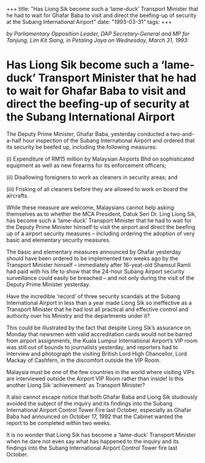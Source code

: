 +++ 
title: "Has Liong Sik become such a ‘lame-duck’ Transport Minister that he had to wait for Ghafar Baba to visit and direct the beefing-up of security at the Subang International Airport"
date: "1993-03-31"
tags:
+++

_by Parliamentary Opposition Leader, DAP Secretary-General and MP for Tanjung, Lim Kit Siang, in Petaling Jaya on Wednesday, March 31, 1993:_

# Has Liong Sik become such a ‘lame-duck’ Transport Minister that he had to wait for Ghafar Baba to visit and direct the beefing-up of security at the Subang International Airport 

The Deputy Prime Minister, Ghafar Baba, yesterday conducted a two-and-a-half hour inspection of the Subang International Airport and ordered that its security be beefed up, including the following measures:</u>

(i)	Expenditure of RM15 million by Malaysian Airports Bhd on sophisticated equipment as well as new firearms for its enforcement officers;

(ii)	Disallowing foreigners to work as cleaners in security areas; and

(iii)	Frisking of all cleaners before they are allowed to work on board the aircrafts.

While these measure are welcome, Malaysians cannot help asking themselves as to whether the MCA President, Datuk Seri Dr. Ling Liong Sik, has become such a ‘lame-duck’ Transport Minister that he had to wait for the Deputy Prime Minister himself to visit the airport and direct the beefing up of a airport security measures – including ordering the adoption of very basic and elementary security measures.

The basic and elementary measures announced by Ghafar yesterday should have been ordered to be implemented two weeks ago by the Transport Minister himself – immediately after 16-yeat-old Shamsul Ramli had paid with his life to show that the 24-hour Subang Airport security surveillance could easily be breached – and not only during the visit of the Deputy Prime Minister yesterday.

Have the incredible ‘record’ of three security scandals at the Subang International Airport in less than a year made Liong Sik so ineffective as a Transport Minister that he had lost all practical and effective control and authority over his Ministry and the departments under it?

This could be illustrated by the fact that despite Liong Sik’s assurance on Monday that newsmen with valid accreditation cards would not be barred from airport assignments, the Kuala Lumpur International Airport’s VIP room was still out of bounds to journalists yesterday, and reporters had to interview and photograph the visiting British Lord High Chancellor, Lord Mackay of Cashfern, in the discomfort outside the VIP Room.

Malaysia must be one of the few countries in the world where visiting VIPs are interviewed outside the Airport VIP Room rather than inside! Is this another Liong Sik ‘achievement’ as Transport Minister?

It also cannot escape notice that both Ghafar Baba and Liong Sik studiously avoided the subject of the inquiry and its findings into the Subang International Airport Control Tower Fire last October, especially as Ghafar Baba had announced on October 17, 1992 that the Cabinet wanted the report to be completed within two weeks.

It is no wonder that Liong Sik has become a ‘lame-duck’ Transport Minister when he dare not even say what has happened to the inquiry and its findings into the Subang International Airport Control Tower fire last October.
 
